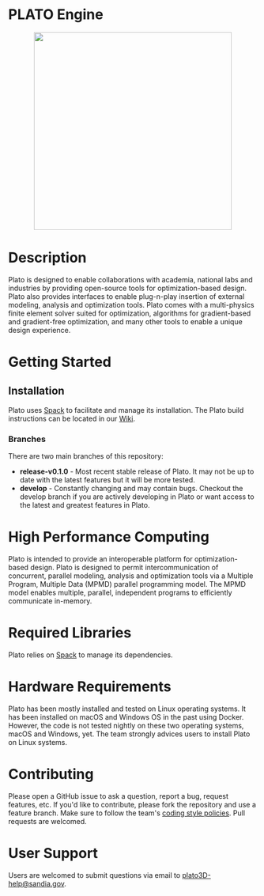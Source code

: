 # PLATO Engine

<p align="center"><img src="https://github.com/platoengine/platoengine/blob/develop/figures/plato_logo_simple.png" width="400"/></p>

# Description
Plato is designed to enable collaborations with academia, national labs and industries by providing open-source tools for optimization-based design. Plato also provides interfaces to enable plug-n-play insertion of external modeling, analysis and optimization tools. Plato comes with a multi-physics finite element solver suited for optimization, algorithms for gradient-based and gradient-free optimization, and many other tools to enable a unique design experience. 

# Getting Started

## Installation
Plato uses [Spack](https://spack.io/) to facilitate and manage its installation. The Plato build instructions can be located in our [Wiki](https://github.com/platoengine/platoengine/wiki/Plato-App).

### Branches
There are two main branches of this repository: 
* **release-v0.1.0** - Most recent stable release of Plato. It may not be up to date with the latest features but it will be more tested. 
* **develop** - Constantly changing and may contain bugs. Checkout the develop branch if you are actively developing in Plato or want access to the latest and greatest features in Plato.

# High Performance Computing
Plato is intended to provide an interoperable platform for optimization-based design. Plato is designed to permit intercommunication of concurrent, parallel modeling, analysis and optimization tools via a Multiple Program, Multiple Data (MPMD) parallel programming model. The MPMD model enables multiple, parallel, independent programs to efficiently communicate in-memory. 

# Required Libraries
Plato relies on [Spack](https://spack.io/) to manage its dependencies. 

# Hardware Requirements
Plato has been mostly installed and tested on Linux operating systems. It has been installed on macOS and Windows OS in the past using Docker. However, the code is not tested nightly on these two operating systems, macOS and Windows, yet. The team strongly advices users to install Plato on Linux systems. 

# Contributing 
Please open a GitHub issue to ask a question, report a bug, request features, etc.  If you'd like to contribute, please fork the repository and use a feature branch.  Make sure to follow the team's [coding style policies](https://github.com/platoengine/platoengine/wiki/Coding-Style).  Pull requests are welcomed.

# User Support
Users are welcomed to submit questions via email to plato3D-help@sandia.gov.
